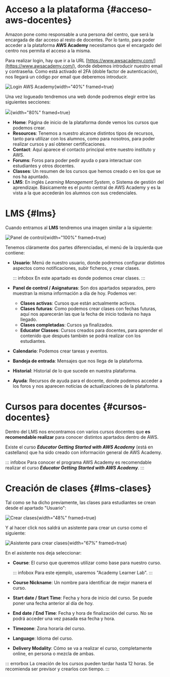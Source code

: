 
# Acceso a la plataforma {#acceso-aws-docentes}

Amazon pone como responsable a una persona del centro, que será la encargada de dar acceso al resto de docentes. Por lo tanto, para poder acceder a la plataforma **AWS Academy** necesitamos que el encargado del centro nos permita el acceso a la misma.

Para realizar login, hay que ir a la URL [https://www.awsacademy.com/](https://www.awsacademy.com/), donde debemos introducir nuestro email y contraseña. Como está activado el 2FA (doble factor de autenticación), nos llegará un código por email que deberemos introducir.

![Login AWS Academy](img/aws/docentes_login.png){width="40%" framed=true}

Una vez logueado tendremos una web donde podremos elegir entre las siguientes secciones:

![](img/aws/docentes_web.png){width="80%" framed=true}

* **Home**: Página de inicio de la plataforma donde vemos los cursos que podemos crear.
* **Resources**: Tenemos a nuestro alcance distintos tipos de recursos, tanto para utilizar con los alumnos, como para nosotros, para poder realizar cursos y así obtener certificaciones.
* **Contact**: Aquí aparece el contacto principal entre nuestro instituto y AWS.
* **Forums**: Foros para poder pedir ayuda o para interactuar con estudiantes y otros docentes.
* **Classes**: Un resumen de los cursos que hemos creado o en los que se nos ha apuntado.
* **LMS**: En inglés *Learning Management System*, o Sistema de gestión del aprendizaje. Básicamente es el punto central de AWS Academy y es la vista a la que accederán los alumnos con sus credenciales.


# LMS {#lms}

Cuando entramos al **LMS** tendremos una imagen similar a la siguiente:

![Panel de control](img/aws/docentes_lms.png){width="100%" framed=true}

Tenemos cláramente dos partes diferenciadas, el menú de la izquierda que contiene:

* **Usuario**: Menú de nuestro usuario, donde podremos configurar distintos aspectos como notificaciones, subir ficheros, y crear clases.
  
  ::: infobox
  En este apartado es donde podemos crear clases.
  :::

* **Panel de control / Asignaturas**: Son dos apartados separados, pero muestran la misma información a día de hoy. Podemos ver:
  * **Clases activas**: Cursos que están actualmente activos.
  * **Clases futuras**: Como podemos crear clases con fechas futuras, aquí nos aparecerán las que la fecha de inicio todavía no haya llegado.
  * **Clases completadas**: Cursos ya finalizados.
  * **Educator Classes**: Cursos creados para docentes, para aprender el contenido que después también se podrá realizar con los estudiantes.
* **Calendario**: Podemos crear tareas y eventos.
* **Bandeja de entrada**: Mensajes que nos llega de la plataforma.
* **Historial**: Historial de lo que sucede en nuestra plataforma.
* **Ayuda**: Recursos de ayuda para el docente, donde podemos acceder a los foros y nos aparecen noticias de actualizaciones de la plataforma.


# Cursos para docentes {#cursos-docentes}

Dentro del LMS nos encontramos con varios cursos docentes que **es recomendable realizar** para conocer distintos apartados dentro de AWS.

Existe el curso ***Educator Getting Started with AWS Academy*** (está en castellano) que ha sido creado con información general de AWS Academy.

::: infobox
Para conocer el programa AWS Academy es recomendable realizar el curso ***Educator Getting Started with AWS Academy***.
:::


# Creación de clases {#lms-clases}

Tal como se ha dicho previamente, las clases para estudiantes se crean desde el apartado "Usuario":

![Crear clases](img/aws/docentes_usuario.png){width="48%" framed=true}

Y al hacer click nos saldrá un asistente para crear un curso como el siguiente:

![Asistente para crear clases](img/aws/docentes_curso_crear.png){width="67%" framed=true}

En el asistente nos deja seleccionar:

* **Course**: El curso que queremos utilizar como base para nuestro curso.

  ::: infobox
  Para este ejemplo, usaremos "Academy Learner Lab".
  :::

* **Course Nickname**: Un nombre para identificar de mejor manera el curso.
* **Start date / Start Time**: Fecha y hora de inicio del curso. Se puede poner una fecha anterior al día de hoy.
* **End date / End Time**: Fecha y hora de finalización del curso. No se podrá acceder una vez pasada esa fecha y hora.
* **Timezone**: Zona horaria del curso.
* **Language**: Idioma del curso.
* **Delivery Modality**: Cómo se va a realizar el curso, completamente online, en persona o mezcla de ambas.

::: errorbox
La creación de los cursos pueden tardar hasta 12 horas. Se recomienda ser previsor y crearlos con tiempo.
:::


